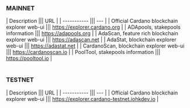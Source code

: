 ### MAINNET

| Description ||| URL |
| ----------- ||| --- |
| Official Cardano blockchain explorer web-ui ||| https://explorer.cardano.org | 
| ADApools, stakepools information ||| https://adapools.org |
| AdaScan, feature rich blockchain explorer web-ui ||| https://adascan.net |
| AdaStat, blockchain explorer web-ui ||| https://adastat.net |
| CardanoScan, blockchain explorer web-ui ||| https://cardanoscan.io |
| PoolTool, stakepools information ||| https://pooltool.io |
<br/><br/>

### TESTNET
| Description ||| URL |
| ----------- ||| --- |
| Official Cardano blockchain explorer web-ui ||| https://explorer.cardano-testnet.iohkdev.io | 
<br/><br/>

[contact-us]: mailto:dandelion@repsistance.com

